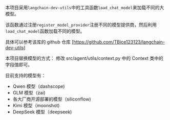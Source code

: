 本项目采用`langchain-dev-utils`中的工具函数`load_chat_model`来加载不同的大模型。

该函数通过注册`register_model_provider`注册不同的模型提供商，然后利用`load_chat_model`函数加载不同的模型。

具体可以参考该库的 github 仓库 [https://github.com/TBice123123/langchain-dev-utils]

本项目替换模型的方式：
修改 src/agent/utils/context.py 中的 Context 类中的字段值即可。

目前支持的模型有：

- Qwen 模型（dashscope)
- GLM 模型（zai)
- 各大厂商开源部署的模型（siliconflow)
- Kimi 模型（moonshot)
- DeepSeek 模型（deepseek)
